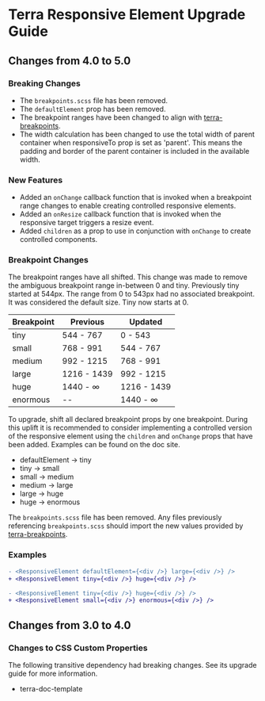 # Terra Responsive Element Upgrade Guide

## Changes from 4.0 to 5.0

### Breaking Changes

* The `breakpoints.scss` file has been removed.
* The `defaultElement` prop has been removed.
* The breakpoint ranges have been changed to align with [terra-breakpoints](https://engineering.cerner.com/terra-ui/#/components/terra-breakpoints/breakpoints/about).
* The width calculation has been changed to use the total width of parent container when responsiveTo prop is set as 'parent'. This means the padding and border of the parent container is included in the available width.

### New Features

* Added an `onChange` callback function that is invoked when a breakpoint range changes to enable creating controlled responsive elements.
* Added an `onResize` callback function that is invoked when the responsive target triggers a resize event.
* Added `children` as a prop to use in conjunction with `onChange` to create controlled components.

### Breakpoint Changes

The breakpoint ranges have all shifted. This change was made to remove the ambiguous breakpoint range in-between 0 and tiny. Previously tiny started at 544px. The range from 0 to 543px had no associated breakpoint. It was considered the default size. Tiny now starts at 0.

| Breakpoint | Previous | Updated |
|---|---|---|
| tiny | 544 - 767 | 0 - 543 |
| small | 768 - 991 | 544 - 767 |
| medium | 992 - 1215 | 768 - 991 |
| large | 1216 - 1439 | 992 - 1215 |
| huge | 1440 - ∞ | 1216 - 1439 |
| enormous | -- | 1440 - ∞ |

To upgrade, shift all declared breakpoint props by one breakpoint. During this uplift it is recommended to consider implementing a controlled version of the responsive element using the `children` and `onChange` props that have been added. Examples can be found on the doc site.

* defaultElement -> tiny
* tiny -> small
* small -> medium
* medium -> large
* large -> huge
* huge -> enormous

The `breakpoints.scss` file has been removed. Any files previously referencing `breakpoints.scss` should import the new values provided by [terra-breakpoints](https://engineering.cerner.com/terra-ui/#/components/terra-breakpoints/breakpoints/about).

### Examples

```diff
- <ResponsiveElement defaultElement={<div />} large={<div />} />
+ <ResponsiveElement tiny={<div />} huge={<div />} />
```

```diff
- <ResponsiveElement tiny={<div />} huge={<div />} />
+ <ResponsiveElement small={<div />} enormous={<div />} />
```

## Changes from 3.0 to 4.0

### Changes to CSS Custom Properties

The following transitive dependency had breaking changes. See its upgrade guide for more information.
* terra-doc-template
